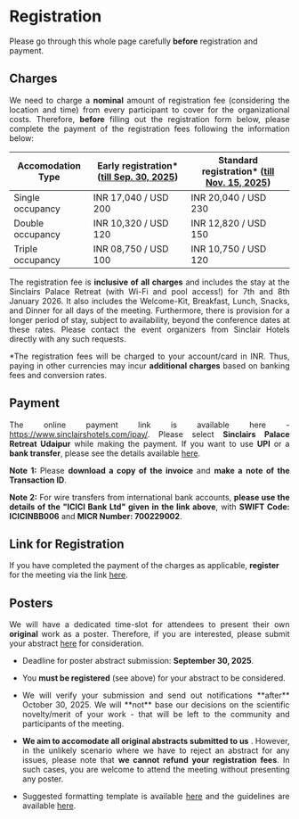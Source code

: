 # Registration

Please go through this whole page carefully **before** registration and payment. 


## Charges

<p align="justify">We need to charge a <b>nominal</b> amount of registration fee (considering the location and time) from every participant to cover for the organizational costs. 
Therefore, <b>before</b> filling out the registration form below, please complete the payment of the registration fees following the information below:</p>

| Accomodation Type | Early registration* (<ins>till Sep. 30, 2025</ins>) | Standard registration* (<ins>till Nov. 15, 2025</ins>) |
| --------- | ----------------------- | --------------------- |
| Single occupancy | INR 17,040 / USD 200 | INR 20,040 / USD 230 |
| Double occupancy | INR 10,320 / USD 120 | INR 12,820 / USD 150 |
| Triple occupancy | INR 08,750 / USD 100 | INR 10,750 / USD 120 |

<p align="justify">
The registration fee is <b>inclusive of all charges</b> and includes the stay at the Sinclairs Palace Retreat (with Wi-Fi and pool access!) for 7th and 8th January 2026. It also includes the Welcome-Kit, Breakfast, Lunch, Snacks, and Dinner for all days of the meeting. Furthermore, there is provision for a longer period of stay, subject to availability, beyond the conference dates at these rates. Please contact the event organizers from Sinclair Hotels directly with any such requests.</p>

<p align="justify">
*The registration fees will be charged to your account/card in INR. Thus, paying in other currencies may incur <b>additional charges</b> based on banking fees and conversion rates.</p>

## Payment





<p align="justify">The online payment link is available here - <a href="https://www.sinclairshotels.com/ipay/">https://www.sinclairshotels.com/ipay/</a>. Please select <b>Sinclairs Palace Retreat Udaipur</b> while making the payment. If you want to use <b>UPI</b> or a <b>bank transfer</b>, please see the details available <a href="https://drive.google.com/file/d/1pEAguK1RtBRHBW_oRR0ENx2Hnp1t8BQS/view?usp=sharing">here</a>.</p>


<p align="justify"><b>Note 1: </b>Please <b>download a copy of the invoice</b> and <b>make a note of the Transaction ID</b>.</p>

<p align="justify"><b>Note 2:</b> For wire transfers from international bank accounts, <b>please use the details of the "ICICI Bank Ltd" given in the link above</b>, with <b>SWIFT Code: ICICINBB006</b> and <b>MICR Number: 700229002</b>.</p>



## Link for Registration

If you have completed the payment of the charges as applicable, <b>register</b> for the meeting via the link <a href="https://forms.gle/cwRe8krcXUXHtmAW6">here</a>.

## Posters

<p align="justify">
We will have a dedicated time-slot for attendees to present their own <b>original</b> work as a poster. Therefore, if you are interested, please submit your abstract <a href="https://forms.gle/Wy2VPg1PD9st4RkN8">here</a> for consideration.</p>



- <p align="justify">Deadline for poster abstract submission: <b>September 30, 2025</b>.</p>

- <p align="justify">You <b>must be registered</b> (see above) for your abstract to be considered.</p>

- <p align="justify">We will verify your submission and send out notifications **after** October 30, 2025. We will **not** base our decisions on the scientific novelty/merit of your work - that will be left to the community and participants of the meeting.</p> 

- <p align="justify"><b>We aim to accomodate all original abstracts submitted to us</b> . However, in the unlikely scenario where we have to reject an abstract for any issues, please note that <b>we cannot refund your registration fees</b>. In such cases, you are welcome to attend the meeting without presenting any poster.</p>

- <p align="justify">Suggested formatting template is available <a href="https://drive.google.com/file/d/1IpT1Q0632B4eXZSriJKq-jnQfbIpUGz9/view?usp=sharing">here</a> and the guidelines are available <a href="https://drive.google.com/file/d/1fFk6OEFuXgJRLDz72eacgwfzeuSJWkSo/view?usp=sharing">here</a>.







